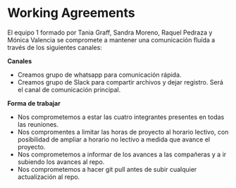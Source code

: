 # Working Agreements
El equipo 1 formado por Tania Graff, Sandra Moreno, Raquel Pedraza y Mónica Valencia se compromete a mantener una comunicación fluída a través de los siguientes canales:

**Canales**
- Creamos grupo de whatsapp para comunicación rápida.
- Creamos grupo de Slack para compartir archivos y dejar registro. Será el canal de comunicación principal.

**Forma de trabajar**
- Nos comprometemos a estar las cuatro integrantes presentes en todas las reuniones. 
- Nos compromentes a limitar las horas de proyecto al horario lectivo, con posibilidad de ampliar a horario no lectivo a medida que avance el proyecto.
- Nos comprometemos a informar de los avances a las compañeras y a ir subiendo los avances al repo. 
- Nos comprometemos a hacer git pull antes de subir cualquier actualización al repo.
